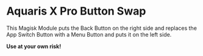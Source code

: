 # Aquaris X Pro Button Swap

This Magisk Module puts the Back Button on the right side and replaces the App Switch Button with a Menu Button and puts it on the left side.

**Use at your own risk!**

